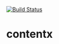 [![Build Status](https://travis-ci.com/rsaestrela/contentx.svg?branch=master)](https://travis-ci.com/rsaestrela/contentx)

# contentx